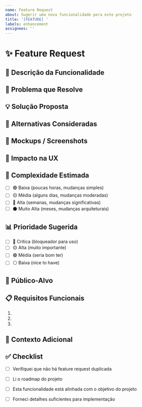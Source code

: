 ```yaml
---
name: Feature Request
about: Sugerir uma nova funcionalidade para este projeto
title: '[FEATURE] '
labels: enhancement
assignees: ''
---
```


# ✨ Feature Request

## 📝 Descrição da Funcionalidade

<!-- Uma descrição clara e concisa da funcionalidade que você gostaria de ver -->

## 🎯 Problema que Resolve

<!-- Descreva o problema que esta funcionalidade resolveria -->
<!-- Ex: "Eu sempre fico frustrado quando [...]" -->

## 💡 Solução Proposta

<!-- Uma descrição clara de como você imagina que isso funcionaria -->

## 🔄 Alternativas Consideradas

<!-- Descreva soluções alternativas ou funcionalidades que você considerou -->

## 📸 Mockups / Screenshots

<!-- Se aplicável, adicione mockups ou screenshots para ilustrar a ideia -->

## 🎨 Impacto na UX

<!-- Como isso melhoraria a experiência do usuário? -->

## 🔧 Complexidade Estimada

<!-- Marque com um [x] a complexidade percebida -->

- [ ] 🟢 Baixa (poucas horas, mudanças simples)
- [ ] 🟡 Média (alguns dias, mudanças moderadas)
- [ ] 🔴 Alta (semanas, mudanças significativas)
- [ ] ⚫ Muito Alta (meses, mudanças arquiteturais)

## 📊 Prioridade Sugerida

<!-- Marque com um [x] a prioridade que você sugere -->

- [ ] 🔴 Crítica (bloqueador para uso)
- [ ] 🟡 Alta (muito importante)
- [ ] 🟢 Média (seria bom ter)
- [ ] ⚪ Baixa (nice to have)

## 👥 Público-Alvo

<!-- Quem se beneficiaria desta funcionalidade? -->
<!-- Ex: "Todos os usuários", "Tatuadores profissionais", "Administradores" -->

## 📋 Requisitos Funcionais

<!-- Liste os requisitos específicos desta funcionalidade -->

1. 
2. 
3. 

## 🔗 Contexto Adicional

<!-- Adicione qualquer outro contexto, links ou referências sobre a feature aqui -->

## ✅ Checklist

- [ ] Verifiquei que não há feature request duplicada
- [ ] Li o roadmap do projeto
- [ ] Esta funcionalidade está alinhada com o objetivo do projeto
- [ ] Forneci detalhes suficientes para implementação

